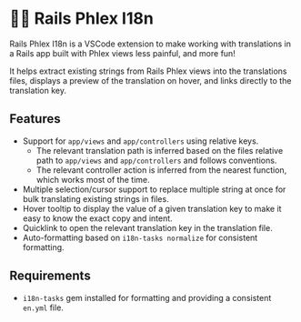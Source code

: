 # 💎🌐 Rails Phlex I18n

Rails Phlex I18n is a VSCode extension to make working with translations in a Rails app built with Phlex views less painful, and more fun!

It helps extract existing strings from Rails Phlex views into the translations files, displays a preview of the translation on hover, and links directly to the translation key.

## Features

- Support for `app/views` and `app/controllers` using relative keys.
  - The relevant translation path is inferred based on the files relative path to `app/views` and `app/controllers` and follows conventions.
  - The relevant controller action is inferred from the nearest function, which works most of the time.
- Multiple selection/cursor support to replace multiple string at once for bulk translating existing strings in files.
- Hover tooltip to display the value of a given translation key to make it easy to know the exact copy and intent.
- Quicklink to open the relevant translation key in the translation file.
- Auto-formatting based on `i18n-tasks normalize` for consistent formatting.

## Requirements

- `i18n-tasks` gem installed for formatting and providing a consistent `en.yml` file.
